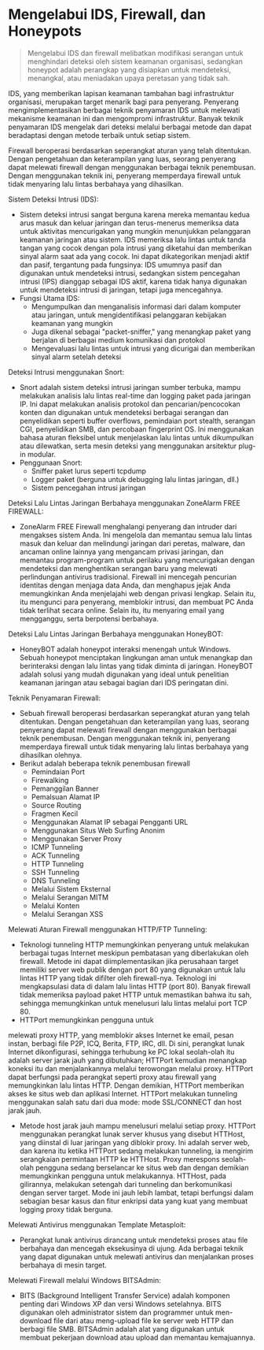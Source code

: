 # Mengelabui IDS, Firewall, dan Honeypots
> Mengelabui IDS dan firewall melibatkan modifikasi serangan untuk menghindari deteksi oleh sistem keamanan organisasi, sedangkan honeypot adalah perangkap yang disiapkan untuk mendeteksi, menangkal, atau meniadakan upaya peretasan yang tidak sah.


IDS, yang memberikan lapisan keamanan tambahan bagi infrastruktur organisasi, merupakan target menarik bagi para penyerang. Penyerang mengimplementasikan berbagai teknik penyamaran IDS untuk melewati mekanisme keamanan ini dan mengompromi infrastruktur. Banyak teknik penyamaran IDS mengelak dari deteksi melalui berbagai metode dan dapat beradaptasi dengan metode terbaik untuk setiap sistem.


Firewall beroperasi berdasarkan seperangkat aturan yang telah ditentukan. Dengan pengetahuan dan keterampilan yang luas, seorang penyerang dapat melewati firewall dengan menggunakan berbagai teknik penembusan. Dengan menggunakan teknik ini, penyerang memperdaya firewall untuk tidak menyaring lalu lintas berbahaya yang dihasilkan.


 Sistem Deteksi Intrusi (IDS):
- Sistem deteksi intrusi sangat berguna karena mereka memantau kedua arus masuk dan keluar jaringan dan terus-menerus memeriksa data untuk aktivitas mencurigakan yang mungkin menunjukkan pelanggaran keamanan jaringan atau sistem. IDS memeriksa lalu lintas untuk tanda tangan yang cocok dengan pola intrusi yang diketahui dan memberikan sinyal alarm saat ada yang cocok. Ini dapat dikategorikan menjadi aktif dan pasif, tergantung pada fungsinya: IDS umumnya pasif dan digunakan untuk mendeteksi intrusi, sedangkan sistem pencegahan intrusi (IPS) dianggap sebagai IDS aktif, karena tidak hanya digunakan untuk mendeteksi intrusi di jaringan, tetapi juga mencegahnya.
- Fungsi Utama IDS:
  - Mengumpulkan dan menganalisis informasi dari dalam komputer atau jaringan, untuk mengidentifikasi pelanggaran kebijakan keamanan yang mungkin
  - Juga dikenal sebagai "packet-sniffer," yang menangkap paket yang berjalan di berbagai medium komunikasi dan protokol
  - Mengevaluasi lalu lintas untuk intrusi yang dicurigai dan memberikan sinyal alarm setelah deteksi


Deteksi Intrusi menggunakan Snort:
- Snort adalah sistem deteksi intrusi jaringan sumber terbuka, mampu melakukan analisis lalu lintas real-time dan logging paket pada jaringan IP. Ini dapat melakukan analisis protokol dan pencarian/pencocokan konten dan digunakan untuk mendeteksi berbagai serangan dan penyelidikan seperti buffer overflows, pemindaian port stealth, serangan CGI, penyelidikan SMB, dan percobaan fingerprint OS. Ini menggunakan bahasa aturan fleksibel untuk menjelaskan lalu lintas untuk dikumpulkan atau dilewatkan, serta mesin deteksi yang menggunakan arsitektur plug-in modular.
- Penggunaan Snort:
  - Sniffer paket lurus seperti tcpdump
  - Logger paket (berguna untuk debugging lalu lintas jaringan, dll.)
  - Sistem pencegahan intrusi jaringan


Deteksi Lalu Lintas Jaringan Berbahaya menggunakan ZoneAlarm FREE FIREWALL:
- ZoneAlarm FREE Firewall menghalangi penyerang dan intruder dari mengakses sistem Anda. Ini mengelola dan memantau semua lalu lintas masuk dan keluar dan melindungi jaringan dari peretas, malware, dan ancaman online lainnya yang mengancam privasi jaringan, dan memantau program-program untuk perilaku yang mencurigakan dengan mendeteksi dan menghentikan serangan baru yang melewati perlindungan antivirus tradisional. Firewall ini mencegah pencurian identitas dengan menjaga data Anda, dan menghapus jejak Anda memungkinkan Anda menjelajahi web dengan privasi lengkap. Selain itu, itu mengunci para penyerang, memblokir intrusi, dan membuat PC Anda tidak terlihat secara online. Selain itu, itu menyaring email yang mengganggu, serta berpotensi berbahaya.


Deteksi Lalu Lintas Jaringan Berbahaya menggunakan HoneyBOT:
- HoneyBOT adalah honeypot interaksi menengah untuk Windows. Sebuah honeypot menciptakan lingkungan aman untuk menangkap dan berinteraksi dengan lalu lintas yang tidak diminta di jaringan. HoneyBOT adalah solusi yang mudah digunakan yang ideal untuk penelitian keamanan jaringan atau sebagai bagian dari IDS peringatan dini.


Teknik Penyamaran Firewall:
- Sebuah firewall beroperasi berdasarkan seperangkat aturan yang telah ditentukan. Dengan pengetahuan dan keterampilan yang luas, seorang penyerang dapat melewati firewall dengan menggunakan berbagai teknik penembusan. Dengan menggunakan teknik ini, penyerang memperdaya firewall untuk tidak menyaring lalu lintas berbahaya yang dihasilkan olehnya.
- Berikut adalah beberapa teknik penembusan firewall
  - Pemindaian Port
  - Firewalking
  - Pemanggilan Banner
  - Pemalsuan Alamat IP
  - Source Routing
  - Fragmen Kecil
  - Menggunakan Alamat IP sebagai Pengganti URL
  - Menggunakan Situs Web Surfing Anonim
  - Menggunakan Server Proxy
  - ICMP Tunneling
  - ACK Tunneling
  - HTTP Tunneling
  - SSH Tunneling
  - DNS Tunneling
  - Melalui Sistem Eksternal
  - Melalui Serangan MITM
  - Melalui Konten
  - Melalui Serangan XSS


Melewati Aturan Firewall menggunakan HTTP/FTP Tunneling:
- Teknologi tunneling HTTP memungkinkan penyerang untuk melakukan berbagai tugas Internet meskipun pembatasan yang diberlakukan oleh firewall. Metode ini dapat diimplementasikan jika perusahaan target memiliki server web publik dengan port 80 yang digunakan untuk lalu lintas HTTP yang tidak difilter oleh firewall-nya. Teknologi ini mengkapsulasi data di dalam lalu lintas HTTP (port 80). Banyak firewall tidak memeriksa payload paket HTTP untuk memastikan bahwa itu sah, sehingga memungkinkan untuk menelusuri lalu lintas melalui port TCP 80.
- HTTPort memungkinkan pengguna untuk

 melewati proxy HTTP, yang memblokir akses Internet ke email, pesan instan, berbagi file P2P, ICQ, Berita, FTP, IRC, dll. Di sini, perangkat lunak Internet dikonfigurasi, sehingga terhubung ke PC lokal seolah-olah itu adalah server jarak jauh yang dibutuhkan; HTTPort kemudian menangkap koneksi itu dan menjalankannya melalui terowongan melalui proxy. HTTPort dapat berfungsi pada perangkat seperti proxy atau firewall yang memungkinkan lalu lintas HTTP. Dengan demikian, HTTPort memberikan akses ke situs web dan aplikasi Internet. HTTPort melakukan tunneling menggunakan salah satu dari dua mode: mode SSL/CONNECT dan host jarak jauh.
- Metode host jarak jauh mampu menelusuri melalui setiap proxy. HTTPort menggunakan perangkat lunak server khusus yang disebut HTTHost, yang diinstal di luar jaringan yang diblokir proxy. Ini adalah server web, dan karena itu ketika HTTPort sedang melakukan tunneling, ia mengirim serangkaian permintaan HTTP ke HTTHost. Proxy merespons seolah-olah pengguna sedang berselancar ke situs web dan dengan demikian memungkinkan pengguna untuk melakukannya. HTTHost, pada gilirannya, melakukan setengah dari tunneling dan berkomunikasi dengan server target. Mode ini jauh lebih lambat, tetapi berfungsi dalam sebagian besar kasus dan fitur enkripsi data yang kuat yang membuat logging proxy tidak berguna.


Melewati Antivirus menggunakan Template Metasploit:
- Perangkat lunak antivirus dirancang untuk mendeteksi proses atau file berbahaya dan mencegah eksekusinya di ujung. Ada berbagai teknik yang dapat digunakan untuk melewati antivirus dan menjalankan proses berbahaya di mesin target.


Melewati Firewall melalui Windows BITSAdmin:
- BITS (Background Intelligent Transfer Service) adalah komponen penting dari Windows XP dan versi Windows setelahnya. BITS digunakan oleh administrator sistem dan programmer untuk men-download file dari atau meng-upload file ke server web HTTP dan berbagi file SMB. BITSAdmin adalah alat yang digunakan untuk membuat pekerjaan download atau upload dan memantau kemajuannya.
